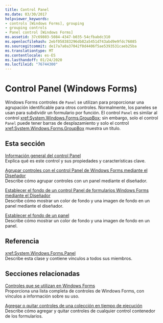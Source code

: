 ```yaml
---
title: Control Panel
ms.date: 03/30/2017
helpviewer_keywords:
- controls [Windows Forms], grouping
- grouping controls
- Panel control [Windows Forms]
ms.assetid: 37c69803-5084-4347-b035-54cfbabdc310
ms.openlocfilehash: 2ebf058383296db82a5451d743abd9e9fdc76085
ms.sourcegitcommit: de17a7a0a37042f0d4406f5ae5393531caeb25ba
ms.translationtype: MT
ms.contentlocale: es-ES
ms.lasthandoff: 01/24/2020
ms.locfileid: "76744300"
---
```

# <a name="panel-control-windows-forms"></a>Control Panel (Windows Forms)
Windows Forms controles de `Panel` se utilizan para proporcionar una agrupación identificable para otros controles. Normalmente, los paneles se usan para subdividir un formulario por función. El control `Panel` es similar al control <xref:System.Windows.Forms.GroupBox>; sin embargo, solo el control `Panel` puede tener barras de desplazamiento y solo el control <xref:System.Windows.Forms.GroupBox> muestra un título.  
  
## <a name="in-this-section"></a>Esta sección  
 [Información general del control Panel](panel-control-overview-windows-forms.md)  
 Explica qué es este control y sus propiedades y características clave.  
  
 [Agrupar controles con el control Panel de Windows Forms mediante el Diseñador](group-controls-with-wf-panel-control-using-the-designer.md)  
 Describe cómo agrupar controles con un panel mediante el diseñador.  
  
 [Establecer el fondo de un control Panel de formularios Windows Forms mediante el Diseñador](how-to-set-the-background-of-a-windows-forms-panel-using-the-designer.md)  
 Describe cómo mostrar un color de fondo y una imagen de fondo en un panel mediante el diseñador.  
  
 [Establecer el fondo de un panel](how-to-set-the-background-of-a-windows-forms-panel.md)  
 Describe cómo mostrar un color de fondo y una imagen de fondo en un panel.  
  
## <a name="reference"></a>Referencia  
 <xref:System.Windows.Forms.Panel>  
 Describe esta clase y contiene vínculos a todos sus miembros.  
  
## <a name="related-sections"></a>Secciones relacionadas  
 [Controles que se utilizan en Windows Forms](controls-to-use-on-windows-forms.md)  
 Proporciona una lista completa de controles de Windows Forms, con vínculos a información sobre su uso.  
  
 [Agregar o quitar controles de una colección en tiempo de ejecución](how-to-add-to-or-remove-from-a-collection-of-controls-at-run-time.md)  
 Describe cómo agregar y quitar controles de cualquier control contenedor de los formularios.
